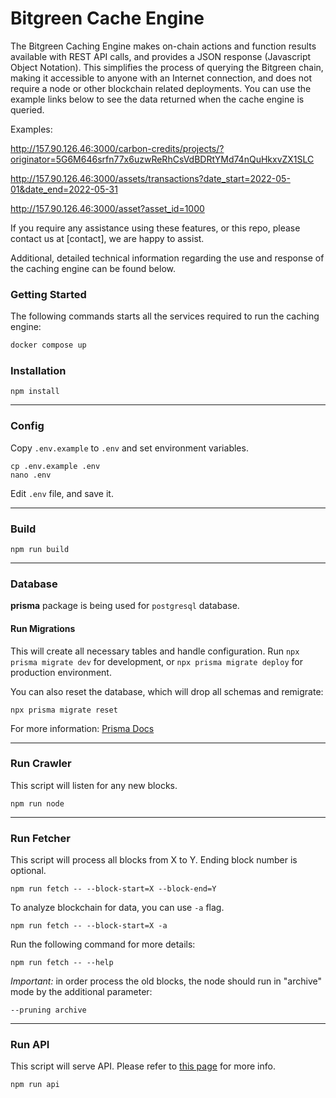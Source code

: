 # Bitgreen Cache Engine

The Bitgreen Caching Engine makes on-chain actions and function results available with REST API calls, and provides a JSON response (Javascript Object Notation). This simplifies the process of querying the Bitgreen chain, making it accessible to anyone with an Internet connection, and does not require a node or other blockchain related deployments. You can use the example links below to see the data returned when the cache engine is queried.


Examples:

http://157.90.126.46:3000/carbon-credits/projects/?originator=5G6M646srfn77x6uzwReRhCsVdBDRtYMd74nQuHkxvZX1SLC

http://157.90.126.46:3000/assets/transactions?date_start=2022-05-01&date_end=2022-05-31

http://157.90.126.46:3000/asset?asset_id=1000


If you require any assistance using these features, or this repo, please contact us at [contact], we are happy to assist.

Additional, detailed technical information regarding the use and response of the caching engine can be found below.

### Getting Started

The following commands starts all the services required to run the caching engine:

```bash
docker compose up
```

### Installation
```
npm install
```

---

### Config
Copy `.env.example` to `.env` and set environment variables.
```
cp .env.example .env
nano .env
```
Edit `.env` file, and save it.

---

### Build
```
npm run build
```

---

### Database
**prisma** package is being used for `postgresql` database.

#### Run Migrations
This will create all necessary tables and handle configuration.
Run ``npx prisma migrate dev`` for development, or ``npx prisma migrate deploy`` for production environment.

You can also reset the database, which will drop all schemas and remigrate:
```
npx prisma migrate reset
```
For more information: [Prisma Docs](https://www.prisma.io/docs/concepts/components/prisma-migrate)

---

### Run Crawler
This script will listen for any new blocks.
```
npm run node
```

---

### Run Fetcher
This script will process all blocks from X to Y.
Ending block number is optional.
```
npm run fetch -- --block-start=X --block-end=Y
```
To analyze blockchain for data, you can use `-a` flag.
```
npm run fetch -- --block-start=X -a
```
Run the following command for more details:
```
npm run fetch -- --help
```

_Important:_ in order process the old blocks, the node should run in "archive" mode by the additional parameter:
```
--pruning archive
```

---

### Run API
This script will serve API. Please refer to [this page](docs/api.md) for more info.
```
npm run api
```
